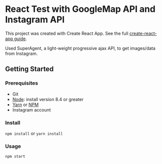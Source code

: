 # React Test with GoogleMap API and Instagram API

This project was created with Create React App.
See the full [create-react-app guide](https://github.com/facebookincubator/create-react-app/blob/master/packages/react-scripts/template/README.md).

Used SuperAgent, a light-weight progressive ajax API, to get images/data from Instagram.

## Getting Started

### Prerequisites

* Git
* [Node](https://nodejs.org/en/): install version 8.4 or greater
* [Yarn](https://yarnpkg.com/en/) or [NPM](https://www.npmjs.com/)
* Instagram account

### Install

`npm install` or `yarn install`

### Usage

`npm start`
